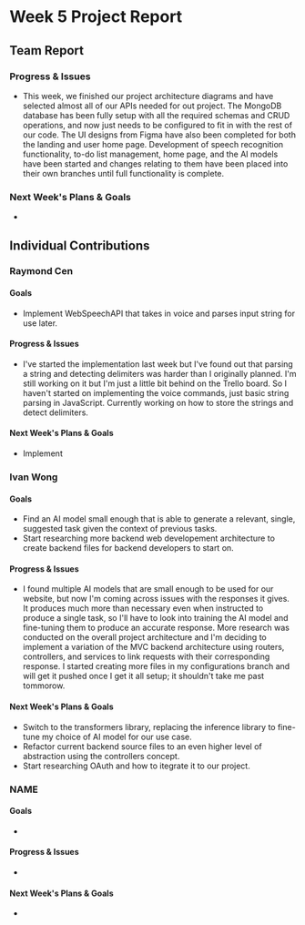 # Week 5 Project Report

## Team Report

### Progress & Issues

* This week, we finished our project architecture diagrams and have selected almost all of our APIs needed for out project. The MongoDB database has been fully setup with all the required schemas and CRUD operations, and now just needs to be configured to fit in with the rest of our code. The UI designs from Figma have also been completed for both the landing and user home page. Development of speech recognition functionality, to-do list management, home page, and the AI models have been started and changes relating to them have been placed into their own branches until full functionality is complete.

### Next Week's Plans & Goals

* 

## Individual Contributions

### Raymond Cen

#### Goals

* Implement WebSpeechAPI that takes in voice and parses input string for use later. 

#### Progress & Issues

* I've started the implementation last week but I've found out that parsing a string and detecting delimiters was harder than I originally planned. I'm still working on it but I'm just a little bit behind on the Trello board. So I haven't started on implementing the voice commands, just basic string parsing in JavaScript. Currently working on how to store the strings and detect delimiters.

#### Next Week's Plans & Goals

* Implement

### Ivan Wong

#### Goals

* Find an AI model small enough that is able to generate a relevant, single, suggested task given the context of previous tasks.
* Start researching more backend web developement architecture to create backend files for backend developers to start on.

#### Progress & Issues

* I found multiple AI models that are small enough to be used for our website, but now I'm coming across issues with the responses it gives. It produces much more than necessary even when instructed to produce a single task, so I'll have to look into training the AI model and fine-tuning them to produce an accurate response. More research was conducted on the overall project architecture and I'm deciding to implement a variation of the MVC backend architecture using routers, controllers, and services to link requests with their corresponding response. I started creating more files in my configurations branch and will get it pushed once I get it all setup; it shouldn't take me past tommorow.

#### Next Week's Plans & Goals

* Switch to the transformers library, replacing the inference library to fine-tune my choice of AI model for our use case.
* Refactor current backend source files to an even higher level of abstraction using the controllers concept.
* Start researching OAuth and how to itegrate it to our project.

### NAME

#### Goals

* 

#### Progress & Issues

* 

#### Next Week's Plans & Goals

* 